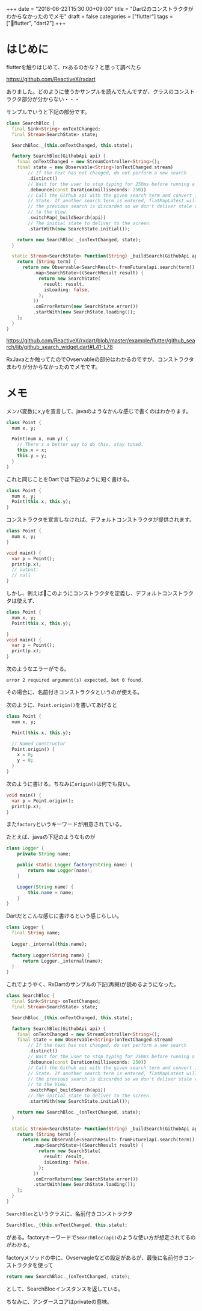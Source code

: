 +++
date = "2018-06-22T15:30:00+09:00"
title = "Dart2のコンストラクタがわからなかったのでメモ"
draft = false
categories = ["flutter"]
tags = ["flutter", "dart2"]
+++

# はじめに

flutterを触りはじめて、rxあるのかな？と思って調べたら

https://github.com/ReactiveX/rxdart

ありました。どのように使うかサンプルを読んでたんですが、クラスのコンストラクタ部分が分からない・・・

サンプルでいうと下記の部分です。

```dart
class SearchBloc {
  final Sink<String> onTextChanged;
  final Stream<SearchState> state;

  SearchBloc._(this.onTextChanged, this.state);

  factory SearchBloc(GithubApi api) {
    final onTextChanged = new StreamController<String>();
    final state = new Observable<String>(onTextChanged.stream)
        // If the text has not changed, do not perform a new search
        .distinct()
        // Wait for the user to stop typing for 250ms before running a search
        .debounce(const Duration(milliseconds: 250))
        // Call the Github api with the given search term and convert it to a
        // State. If another search term is entered, flatMapLatest will ensure
        // the previous search is discarded so we don't deliver stale results
        // to the View.
        .switchMap(_buildSearch(api))
        // The initial state to deliver to the screen.
        .startWith(new SearchState.initial());

    return new SearchBloc._(onTextChanged, state);
  }

  static Stream<SearchState> Function(String) _buildSearch(GithubApi api) {
    return (String term) {
      return new Observable<SearchResult>.fromFuture(api.search(term))
          .map<SearchState>((SearchResult result) {
            return new SearchState(
              result: result,
              isLoading: false,
            );
          })
          .onErrorReturn(new SearchState.error())
          .startWith(new SearchState.loading());
    };
  }
}
```

https://github.com/ReactiveX/rxdart/blob/master/example/flutter/github_search/lib/github_search_widget.dart#L41-L78

RxJavaとか触ってたのでOvservableの部分はわかるのですが、コンストラクタまわりが分からなかったのでメモです。

# メモ

メンバ変数にx,yを宣言して、javaのようなかんな感じで書くのはわかります。

```dart
class Point {
  num x, y;

  Point(num x, num y) {
    // There's a better way to do this, stay tuned.
    this.x = x;
    this.y = y;
  }
}
```

これと同じことをDartでは下記のように短く書ける。

```dart
class Point {
  num x, y;
  Point(this.x, this.y);
}
```

コンストラクタを宣言しなければ、デフォルトコンストラクタが提供されます。

```dart
class Point {
  num x, y;
}

void main() {
  var p = Point();
  print(p.x);
  // output:
  // null
}
```

しかし、例えばこのようにコンストラクタを定義し、デフォルトコンストラクタは使えず、

```dart
class Point {
  num x, y;
  Point(this.x, this.y);

}
void main() {
  var p = Point();
  print(p.x);
}
```

次のようなエラーがでる。

```
error 2 required argument(s) expected, but 0 found.
```

その場合に、名前付きコンストラクタというのが使える。

次のように、`Point.origin()`を書いてあげると


```dart
class Point {
  num x, y;

  Point(this.x, this.y);

  // Named constructor
  Point.origin() {
    x = 0;
    y = 0;
  }
}
```

次のように書ける。ちなみに`origin()`は何でも良い。

```dart
void main() {
  var p = Point.origin();
  print(p.x);
}
```

また`factory`というキーワードが用意されている。

たとえば、javaの下記のようなものが

```java
class Logger {
    private String name;

    public static Logger factory(String name) {
        return new Logger(name);
    }

    Looger(String name) {
        this.name = name;
    }
}
```

Dartだとこんな感じに書けるという感じらしい。

```dart
class Logger {
  final String name;
  
  Logger._internal(this.name);
  
  factory Logger(String name) {
      return Logger._internal(name);
  }
}
```

これでようやく、RxDartのサンプルの下記(再掲)が読めるようになった。


```dart
class SearchBloc {
  final Sink<String> onTextChanged;
  final Stream<SearchState> state;

  SearchBloc._(this.onTextChanged, this.state);

  factory SearchBloc(GithubApi api) {
    final onTextChanged = new StreamController<String>();
    final state = new Observable<String>(onTextChanged.stream)
        // If the text has not changed, do not perform a new search
        .distinct()
        // Wait for the user to stop typing for 250ms before running a search
        .debounce(const Duration(milliseconds: 250))
        // Call the Github api with the given search term and convert it to a
        // State. If another search term is entered, flatMapLatest will ensure
        // the previous search is discarded so we don't deliver stale results
        // to the View.
        .switchMap(_buildSearch(api))
        // The initial state to deliver to the screen.
        .startWith(new SearchState.initial());

    return new SearchBloc._(onTextChanged, state);
  }

  static Stream<SearchState> Function(String) _buildSearch(GithubApi api) {
    return (String term) {
      return new Observable<SearchResult>.fromFuture(api.search(term))
          .map<SearchState>((SearchResult result) {
            return new SearchState(
              result: result,
              isLoading: false,
            );
          })
          .onErrorReturn(new SearchState.error())
          .startWith(new SearchState.loading());
    };
  }
}
```


`SearchBloc`というクラスに、名前付きコンストラクタ

```dart
SearchBloc._(this.onTextChanged, this.state);
```

がある。factoryキーワードで`SearchBloc(api)`のような使い方が想定されてるのがわかる。

factoryメソッドの中に、Ovservagleなどの設定があるが、最後に名前付きコンストラクタを使って

```dart
return new SearchBloc._(onTextChanged, state);
```
として、SearchBlocインスタンスを返している。

ちなみに、アンダースコアはprivateの意味。
